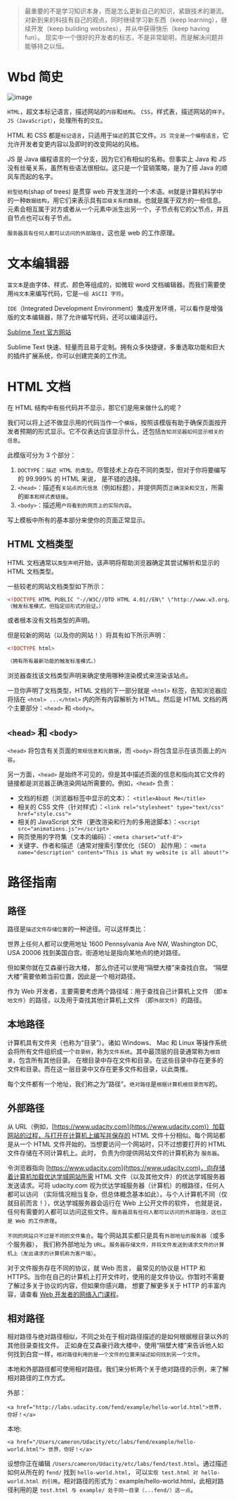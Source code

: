 > 最重要的不是学习知识本身，而是怎么更新自己的知识，紧跟技术的潮流。对新到来的科技有自己的观点，同时继续学习新东西（keep learning），继续开发（keep building websites），并从中获得快乐（keep having fun）。 
  现实中一个很好的开发者的标志，不是非常聪明，而是解决问题并能够持之以恒。

# Wbd 简史

![image](https://github.com/huabinzhang427/memory-game/docs/imgs/readme_imgs/20180801144636827.png)

`HTML`，超文本标记语言，描述网站的`内容`和`结构`。
`CSS`，样式表，描述网站的`样子`。
`JS（JavaScript）`，处理所有的`交互`。

HTML 和 CSS 都是`标记语言`，只适用于`描述`的其它文件。`JS 完全是一个编程语言`，它允许开发者变更内容以及即时的改变网站的风格。

JS 是 Java 编程语言的一个分支，因为它们有相似的名称。但事实上 Java 和 JS 没有丝毫关系，虽然有些语法很相似。这只是一个营销策略，是为了搭 Java 的顺风车而起的名字。


`树型结构`(shap of trees) 是贯穿 web 开发生涯的一个术语。`树`就是计算机科学中的一种`数据结构`，用它们来表示具有`层级关系的数据`，也就是属于双方的一些信息。元素会相互属于对方或者从一个元素中派生出另一个，子节点有它的父节点，并且自节点也可以有子节点。


`服务器具有任何人都可以访问的外部路径`，这也是 web 的工作原理。


# 文本编辑器

`富文本`是由字体、样式、颜色等组成的，如微软 word 文档编辑器。而我们需要使用`纯文本`来编写代码，它是`一组 ASCII 字符`。

`IDE`（Integrated Development Environment）集成开发环境，可以看作是增强版的文本编辑器，除了允许编写代码，还可以编译运行。

[Sublime Text 官方网站](http://www.sublimetext.com/)

Sublime Text 快速、轻量而且易于定制。拥有众多快捷键，多重选取功能和巨大的插件扩展系统，你可以创建完美的工作流。

# HTML 文档

在 HTML 结构中有些代码并不显示，那它们是用来做什么的呢？

我们可以将上述不做显示用的代码当作一个`模版`，按照该模版有助于确保页面按开发者预期的形式显示。它不仅表达应该显示什么，还包括`告知浏览器如何显示相关的信息`。

此模版可分为 3 个部分：

1. `DOCTYPE`：`描述 HTML 的类型`。尽管技术上存在不同的类型，但对于你将要编写的 99.999% 的 HTML 来说， 是不错的选择。
2. `<head>`：描述有`关站点的元信息`（例如标题），并提供网页`正确渲染和交互`，所需的`脚本和样式表链接`。
3. `<body>`：描述用`户将看到的网页上的实际内容`。

写上模板中所有的基本部分来使你的页面正常显示。


## HTML 文档类型

HTML 文档通常以`类型声明`开始，该声明将帮助浏览器确定其尝试解析和显示的 HTML 文档类型。

一些较老的网站文档类型如下所示：

```html
<!DOCTYPE HTML PUBLIC "-//W3C//DTD HTML 4.01//EN\" \"http://www.w3.org/TR/html4/strict.dtd">
（触发标准模式，但指定旧形式的验证。）
```

或者根本没有文档类型的声明。

但是较新的网站（以及你的网站！）将具有如下所示声明：

```html
<!DOCTYPE html>

（拥有所有最新功能的触发标准模式。）
```

浏览器查找该文档类型声明来确定使用哪种渲染模式来渲染该站点。

一旦你声明了文档类型，HTML 文档的下一部分就是 `<html>` 标签，告知浏览器应将括在 `<html> ...</html>` 内的所有内容解析为 HTML。然后是 HTML 文档的两个主要部分：`<head>` 和 `<body>`。


## `<head>` 和 `<body>`

`<head>` 将包含有关页面的`常规信息和元数据`，而 `<body>` 将包含显示在该页面上的`内容`。	

另一方面，`<head>` 是始终不可见的，但是其中描述页面的信息和指向其它文件的链接都是浏览器正确渲染网站所需要的。例如，`<head>` 负责：

* 文档的标题（浏览器标签中显示的文本）： `<title>About Me</title>`
* 相关的 CSS 文件（针对样式）：`<link rel="stylesheet" type="text/css" href="style.css">`
* 相关的 JavaScript 文件（更改渲染和行为的多用途脚本）：`<script src="animations.js"></script>`
* 网页使用的字符集（文本的编码）：`<meta charset="utf-8">`
* 关键字、作者和描述（通常对搜索引擎优化（SEO） 起作用）： `<meta name="description" content="This is what my website is all about!">`


# 路径指南

## 路径

路径是`描述文件存储位置`的一种途径。可以这样类比：

世界上任何人都可以使用地址 1600 Pennsylvania Ave NW, Washington DC, USA 20006 找到美国白宫。街道地址是指向某地点的绝对路径。

但如果你就在艾森豪行政大楼， 那么你还可以使用“隔壁大楼”来查找白宫。 “隔壁大楼”需要依赖当前位置，因此是一个相对路径。

作为 Web 开发者，主要需要考虑两个路径域：用于查找自己计算机上文件 （即`本地文件`）的路径，以及用于查找其他计算机上文件 （即`外部文件`）的路径。

## 本地路径

计算机具有文件夹（也称为“目录”）。诸如 Windows、 Mac 和 Linux 等操作系统会将所有文件组织成一个`目录树`，称为`文件系统`。其中最顶层的目录通常称为`根目录`，包含所有其他目录。 在根目录中存在文件和目录。在这些目录中存在更多的文件和目录。而在这一层目录中又存在更多文件和目录，以此类推。

每个文件都有一个地址，我们称之为“路径”。`绝对路径`是`根据计算机根目录而写`的。


## 外部路径

从 URL（例如，[https://www.udacity.com](https://www.udacity.com)）加载网站的过程，与打开在计算机上编写并保存的 HTML 文件十分相似。每个网站都是从一个 HTML 文件开始的。当想要访问一个网站时，只不过想要打开的 HTML 文件存储在不同计算机上。此时， 负责为你提供网站文件的计算机称为 `服务器`。

令浏览器指向 [https://www.udacity.com](https://www.udacity.com)，向存储着计算机加载优达学城网站所需 HTML 文件（以及其他文件）的优达学城服务器发送请求。可将 udacity.com 视为优达学城服务器（计算机）的根路径，任何人都可以访问 （实际情况相当复杂，但总体概念基本如此）。与个人计算机不同（仅就目前而言！），优达学城服务器会运行在 Web 上公开文件的软件， 也就是说，任何有需要的人都可以访问这些文件。`服务器具有任何人都可以访问的外部路径，这也正是 Web 的工作原理`。

`不同的网站只不过是不同的文件集合`。每个网站其实都只是具有`外部地址的服务器`（或多个服务器）， 我们称外部地址为 `URL`。`服务器存储文件，并将文件发送到请求文件的计算机上（发出请求的计算机称为客户端）`。

对于文件服务存在不同的协议，就 Web 而言， 最常见的协议是 HTTP 和 HTTPS。当你在自己的计算机上打开文件时，使用的是文件协议。你暂时不需要了解过多关于协议的内容，但如果你感兴趣， 想要了解更多关于 HTTP 的丰富内容，请查看 [Web 开发者的网络入门课程](https://cn.udacity.com/course/networking-for-web-developers--ud256)。


## 相对路径

相对路径与绝对路径相似，不同之处在于相对路径描述的是如何根据根目录以外的其他目录查找文件。 正如身在艾森豪行政大楼中，使用“隔壁大楼”来告诉他人如何找到白宫一样，`相对路径利用的是一个文件的位置来描述如何找到另一个文件`。

本地和外部路径都可使用相对路径。我们来分析两个关于绝对路径的示例，来了解相对路径的工作方式。

外部：

`<a href="http://labs.udacity.com/fend/example/hello-world.html">世界，你好！</a>`

本地:

`<a href="/Users/cameron/Udacity/etc/labs/fend/example/hello-world.html"> 世界，你好！</a>`

设想你正在编辑 `/Users/cameron/Udacity/etc/labs/fend/test.html`。通过描述如何从所在的 `fend/` 找到 `hello-world.html`， 可以`实现 test.html 对 hello-world.html 的引用`。相对路径的形式为：example/hello-world.html，此相对路径利用的是 `test.html 与 example/ 处于同一目录（...fend/）这一点`。




